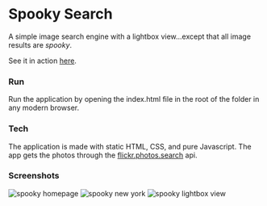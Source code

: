 # Spooky Search

A simple image search engine with a lightbox view...except that all image results are *spooky*.

See it in action [here](http://adamdavidcole.github.io/spooky-search/).



### Run
Run the application by opening the index.html file in the root of the folder in any modern browser.

### Tech
The application is made with static HTML, CSS, and pure Javascript. The app gets the photos through the
[flickr.photos.search](https://www.flickr.com/services/api/flickr.photos.search.html) api.

### Screenshots
![spooky homepage](https://raw.githubusercontent.com/adamdavidcole/spooky-search/master/images/screenshots/homepage.png)
![spooky new york](https://raw.githubusercontent.com/adamdavidcole/spooky-search/master/images/screenshots/newyork.png)
![spooky lightbox view](https://raw.githubusercontent.com/adamdavidcole/spooky-search/master/images/screenshots/frog-lightbox.png)


